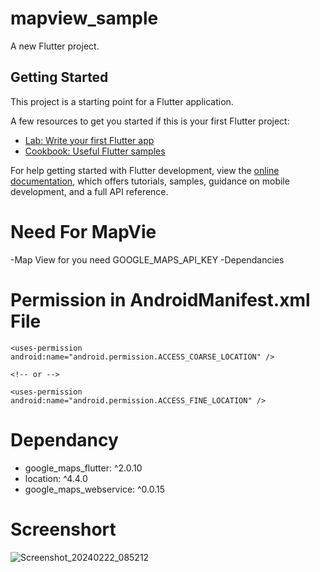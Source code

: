 # mapview_sample

A new Flutter project.

## Getting Started

This project is a starting point for a Flutter application.

A few resources to get you started if this is your first Flutter project:

- [Lab: Write your first Flutter app](https://docs.flutter.dev/get-started/codelab)
- [Cookbook: Useful Flutter samples](https://docs.flutter.dev/cookbook)

For help getting started with Flutter development, view the
[online documentation](https://docs.flutter.dev/), which offers tutorials,
samples, guidance on mobile development, and a full API reference.

# Need For MapVie
-Map View for you need GOOGLE_MAPS_API_KEY 
-Dependancies

# Permission in AndroidManifest.xml File
  <uses-permission android:name="android.permission.INTERNET"/>
  
    <uses-permission android:name="android.permission.ACCESS_COARSE_LOCATION" />
    
    <!-- or -->
    
    <uses-permission android:name="android.permission.ACCESS_FINE_LOCATION" />


# Dependancy 
 - google_maps_flutter: ^2.0.10
 - location: ^4.4.0
 - google_maps_webservice: ^0.0.15

  # Screenshort
![Screenshot_20240222_085212](https://github.com/baishakhee93/mapview_sample/assets/50324744/ee41a6dc-81ea-45c5-800c-4b3e07761894)
